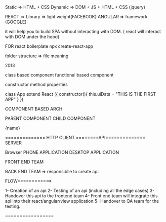 Static => HTML + CSS
Dynamic => DOM + JS + HTML + CSS (jquery)


REACT => Library => light weight(FACEBOOK)
ANGULAR => framework (GOOGLE)

it will help you to build SPA without interacting with DOM. ( react will interact with DOM under the hood)

FOR react boilerplate
npx create-react-app <app-name>


folder structure => file meaning

2013 

class based component
functional based component


constructor
method
properties


class App extend React ({
    constructor(){
        this.uiData = "THIS IS THE FIRST APP"
    }
})


COMPONENT BASED ARCH

PARENT COMPONENT
CHILD COMPONENT

<div>

 <div>
   <p>{name}<p>
  </div>
 
</div>




==============
HTTP
CLIENT ========API============== SERVER

Browser
PHONE APPLICATION
DESKTOP APPLICATION

FRONT END TEAM

BACK END TEAM => responsiblle to create api

FLOW============>

1- Creation of an api
2- Testing of an api (including all the edge cases)
3- Handover this api to the frontend team
4- Front end team will integrate this api into their react/angular/view application
5- Handover to QA team for the testing.

=================




